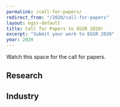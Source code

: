 ```yaml
---
permalink: /call-for-papers/
redirect_from: "/2020/call-for-papers"
layout: egsr-default
title: Call for Papers to EGSR 2020!
excerpt: "Submit your work to EGSR 2020"
year: 2020
---
```


Watch this space for the call for papers.

<h2 id="research">Research</h2>

<h2 id="industry">Industry</h2>
